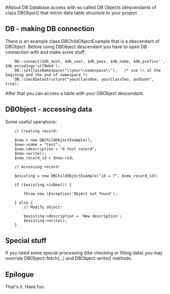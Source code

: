 #About DB
Database access with so called DB Objects (descendants of class DBObject)
that mirror data table structure to your project

## DB - making DB connection
There is an example class DBChildObjectExample that is a descendant of DBObject.
Before using DBObject descendant you have to open DB connection with and make some stuff:
    
```
    DB::connect($db_host, $db_user, $db_pass, $db_name, $db_prefix='', $db_encoding='utf8mb4');
    DB::setClassNamespace("\\your\\namespace\\");   /* use \\ at the begining and the end of namespace */
    DB::checkDataStructure("yourClassOne, yourClassTwo, andSoOn", true);
```

After that you can access a table with your DBObject descendant.

## DBObject - accessing data
Some useful operations:

```
    // Creating record:
    
    $new = new DBChildObjectExample();
    $new->name = "test";
    $new->description = "A test record";
    $new->write();
    $new_record_id = $new->id;

    // Accessing record:

    $existing = new DBChildObjectExample("id = ?", $new_record_id);

    if ($existing->isNew()) {

        throw new \Exception('Object not found');

    } else {
        // Modify object:

        $existing->description = 'New description';
        $existing->write();
    }
```

## Special stuff
If you need some special processing (like checking or filling data) you may override DBObject::fetch(...) and DBObject::write() methods.

## Epilogue
That's it. Have fun.